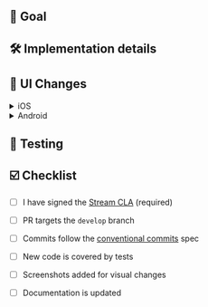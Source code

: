 ## 🎯 Goal

<!-- Describe why we are making this change -->

## 🛠 Implementation details

<!-- Provide a description of the implementation -->

## 🎨 UI Changes

<!-- Add relevant screenshots -->

<details>
    <summary>iOS</summary>

| Before | After |
| --- | --- |
| img | img |
</details>


<details>
    <summary>Android</summary>

| Before | After |
| --- | --- |
| img | img |
</details>

## 🧪 Testing

<!-- Explain how this change can be tested (or why it can't be tested) -->

## ☑️ Checklist

- [ ] I have signed the [Stream CLA](https://docs.google.com/forms/d/e/1FAIpQLScFKsKkAJI7mhCr7K9rEIOpqIDThrWxuvxnwUq2XkHyG154vQ/viewform) (required)
- [ ] PR targets the `develop` branch
- [ ] Commits follow the [conventional commits](https://www.conventionalcommits.org/en/v1.0.0/) spec
- [ ] New code is covered by tests
- [ ] Screenshots added for visual changes
- [ ] Documentation is updated

